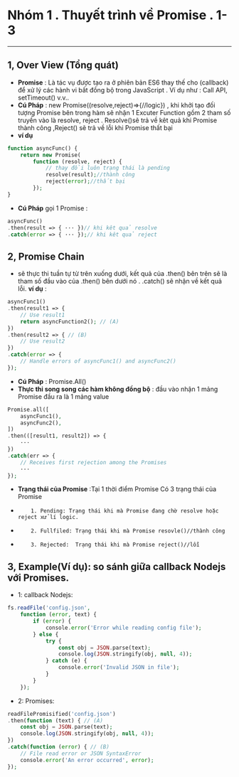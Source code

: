 # Nhóm 1 . Thuyết trình về Promise . 1-3
---
## 1, Over View (Tổng quát)
-  **Promise** : Là tác vụ được tạo ra ở phiên bản ES6 thay thế cho (callback) để xử lý các hành vi bất đồng bộ trong JavaScript . Ví dụ như : Call API, setTimeout() v.v.. 
-  **Cú Pháp** : new Promise((resolve,reject)=>{//logic}) , khi khởi tạo đối tượng Promise bên trong hàm sẽ nhận 1 Excuter Function gồm 2 tham số truyền vào là resolve, reject . Resolve()sẽ trả về kêt quả khi Promise thành công ,Reject() sẽ trả về lỗi khi Promise thất bại
- **ví dụ** 
```php
function asyncFunc() {
    return new Promise(
        function (resolve, reject) {
            // thay đổi luôn trạng thái là pending
            resolve(result);//thành công
            reject(error);//thất bại
        });
}
```
- **Cú Pháp** gọi 1 Promise : 
```php
asyncFunc()
.then(result => { ··· })// khi kêt quả resolve
.catch(error => { ··· });// khi kêt quả reject
```
## 2, **Promise Chain** 
 - sẽ thực thi tuần tự từ trên xuống dưới, kết quả của .then() bên trên sẽ là tham số đầu vào của .then() bên dưới nó . .catch() sẽ nhận về kết quả lỗi.
 **ví dụ** :
```php
asyncFunc1()
.then(result1 => {
    // Use result1
    return asyncFunction2(); // (A)
})
.then(result2 => { // (B)
    // Use result2
})
.catch(error => {
    // Handle errors of asyncFunc1() and asyncFunc2()
});
```
- **Cú Pháp** : Promise.All() 
- **Thực thi song song các hàm không đồng bộ** : đầu vào nhận 1 mảng Promise đầu ra là 1 mảng value 
```php
Promise.all([
    asyncFunc1(),
    asyncFunc2(),
])
.then(([result1, result2]) => {
    ···
})
.catch(err => {
    // Receives first rejection among the Promises
    ···
});
```
- **Trạng thái của Promise** :Tại 1 thời điểm Promise Có 3 trạng thái của Promise
-         1. Pending: Trạng thái khi mà Promise đang chờ resolve hoặc reject xử lí logic.
-         2. Fullfiled: Trạng thái khi mà Promise resovle()//thành công
-         3. Rejected:  Trạng thái khi mà Promise reject()//lỗi
        
## 3, Example(Ví dụ): so sánh giữa callback Nodejs với Promises.
- 1: callback Nodejs:
```php
fs.readFile('config.json',
    function (error, text) {
        if (error) {
            console.error('Error while reading config file');
        } else {
            try {
                const obj = JSON.parse(text);
                console.log(JSON.stringify(obj, null, 4));
            } catch (e) {
                console.error('Invalid JSON in file');
            }
        }
    });
```
- 2: Promises: 
```php
readFilePromisified('config.json')
.then(function (text) { // (A)
    const obj = JSON.parse(text);
    console.log(JSON.stringify(obj, null, 4));
})
.catch(function (error) { // (B)
    // File read error or JSON SyntaxError
    console.error('An error occurred', error);
});
```